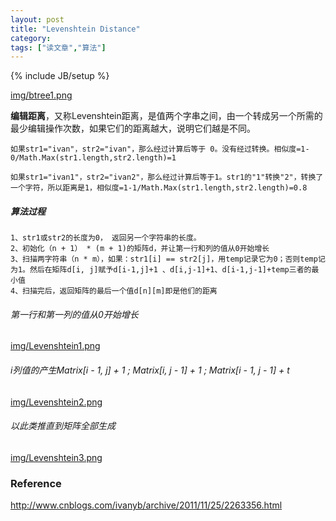 ```yaml
---
layout: post
title: "Levenshtein Distance"
category: 
tags: ["读文章","算法"]
---
```

{% include JB/setup %}

[img/btree1.png](/img/btree1.png)

**编辑距离**，又称Levenshtein距离，是值两个字串之间，由一个转成另一个所需的最少编辑操作次数，如果它们的距离越大，说明它们越是不同。

	如果str1="ivan"，str2="ivan"，那么经过计算后等于 0。没有经过转换。相似度=1-0/Math.Max(str1.length,str2.length)=1
	
	如果str1="ivan1"，str2="ivan2"，那么经过计算后等于1。str1的"1"转换"2"，转换了一个字符，所以距离是1，相似度=1-1/Math.Max(str1.length,str2.length)=0.8
	
##### 算法过程

	1、str1或str2的长度为0， 返回另一个字符串的长度。
	2、初始化（n + 1） * (m + 1)的矩阵d，并让第一行和列的值从0开始增长
	3、扫描两字符串（n * m），如果：str1[i] == str2[j]，用temp记录它为0；否则temp记为1。然后在矩阵d[i, j]赋予d[i-1,j]+1 、d[i,j-1]+1、d[i-1,j-1]+temp三者的最小值
	4、扫描完后，返回矩阵的最后一个值d[n][m]即是他们的距离
	
###### 第一行和第一列的值从0开始增长
	
[img/Levenshtein1.png](/img/Levenshtein1.png)

###### i列值的产生Matrix[i - 1, j] + 1 ; Matrix[i, j - 1] + 1   ;    Matrix[i - 1, j - 1] + t

[img/Levenshtein2.png](/img/Levenshtein2.png)

###### 以此类推直到矩阵全部生成

[img/Levenshtein3.png](/img/Levenshtein3.png)


### Reference

http://www.cnblogs.com/ivanyb/archive/2011/11/25/2263356.html
